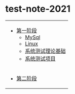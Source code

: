 # test-note-2021
<table>
<tr>
<td valign="top">

* [第一阶段](/part-1/index.html)
    * [MySql](/part-1/MySql/index.html)
    * [Linux](/part-1/Linux/index.html)
    * [系统测试理论基础](/part-1/test/index.html)
	* [系统测试项目](/part-1/test-demo/index.html)
</td>
<tr>
<td valign="top">

* [第二阶段](/part-2/index.html)

</td>

</table>

